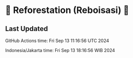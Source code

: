 
# 🌳 Reforestation (Reboisasi) 🌲

## Last Updated

GitHub Actions time: Fri Sep 13 11:16:56 UTC 2024

Indonesia/Jakarta time: Fri Sep 13 18:16:56 WIB 2024
